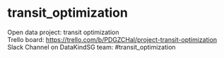 # transit_optimization
Open data project: transit optimization<br />
Trello board: https://trello.com/b/PDGZCHal/project-transit-optimization<br />
Slack Channel on DataKindSG team: #transit_optimization<br />
